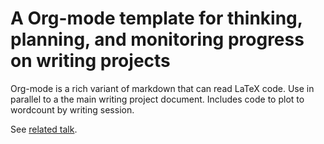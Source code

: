 # A Org-mode template for thinking, planning, and monitoring progress on writing projects 

Org-mode is a rich variant of markdown that can read LaTeX code.
Use in parallel to a the main writing project document.
Includes code to plot to wordcount by writing session.

See [related talk](https://github.com/MooersLab/BerlinEmacsAugust2022).

